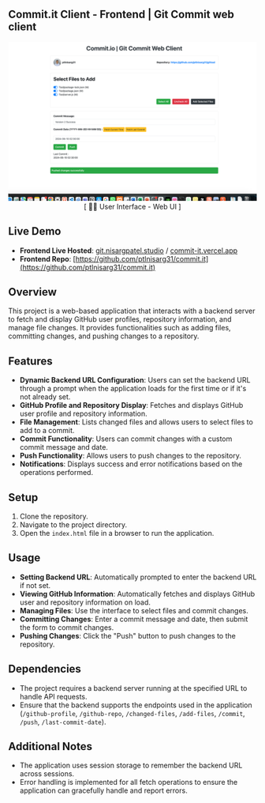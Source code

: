 ##  Commit.it Client - Frontend | Git Commit web client 

<p align="center">
  <img src="interface/webclient.png" alt="Git Commit Tool">
   [ 👨‍💻 User Interface - Web UI ]

</p>

## Live Demo

- **Frontend Live Hosted**: [git.nisargpatel.studio](https://git.nisargpatel.studio/) / [commit-it.vercel.app](https://commit-it.vercel.app/)
- **Frontend Repo**: [https://github.com/ptlnisarg31/commit.it](https://github.com/ptlnisarg31/commit.it)

## Overview
This project is a web-based application that interacts with a backend server to fetch and display GitHub user profiles, repository information, and manage file changes. It provides functionalities such as adding files, committing changes, and pushing changes to a repository.

## Features
- **Dynamic Backend URL Configuration**: Users can set the backend URL through a prompt when the application loads for the first time or if it's not already set.
- **GitHub Profile and Repository Display**: Fetches and displays GitHub user profile and repository information.
- **File Management**: Lists changed files and allows users to select files to add to a commit.
- **Commit Functionality**: Users can commit changes with a custom commit message and date.
- **Push Functionality**: Allows users to push changes to the repository.
- **Notifications**: Displays success and error notifications based on the operations performed.

## Setup
1. Clone the repository.
2. Navigate to the project directory.
3. Open the `index.html` file in a browser to run the application.

## Usage
- **Setting Backend URL**: Automatically prompted to enter the backend URL if not set.
- **Viewing GitHub Information**: Automatically fetches and displays GitHub user and repository information on load.
- **Managing Files**: Use the interface to select files and commit changes.
- **Committing Changes**: Enter a commit message and date, then submit the form to commit changes.
- **Pushing Changes**: Click the "Push" button to push changes to the repository.

## Dependencies
- The project requires a backend server running at the specified URL to handle API requests.
- Ensure that the backend supports the endpoints used in the application (`/github-profile`, `/github-repo`, `/changed-files`, `/add-files`, `/commit`, `/push`, `/last-commit-date`).

## Additional Notes
- The application uses session storage to remember the backend URL across sessions.
- Error handling is implemented for all fetch operations to ensure the application can gracefully handle and report errors.
